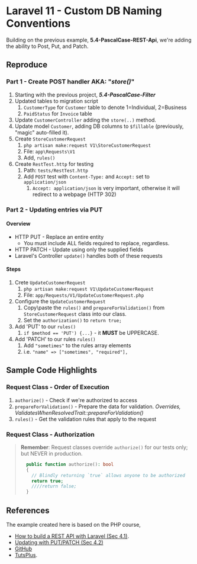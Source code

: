 # Laravel 11 - Custom DB Naming Conventions

Building on the previous example, **5.4-PascalCase-REST-Api**, we're adding the ability to Post, Put, and Patch.

## Reproduce

### Part 1 - Create POST handler AKA: "_store()_"

1. Starting with the previous project, _**5.4-PascalCase-Filter**_
2. Updated tables to migration script
   1. `CustomerType` for `Customer` table to denote 1=Individual, 2=Business
   2. `PaidStatus` for `Invoice` table
3. Update `CustomerController` adding the `store(..)` method.
4. Update model `Customer`, adding DB columns to `$fillable` (previously, "magic" auto-filled it).
5. Create `StoreCustomerRequest`
   1. `php artisan make:request V1\StoreCustomerRequest`
   2. File: `app\Requests\V1`
   3. Add, `rules()`
6. Create `RestTest.http` for testing
   1. Path: `tests/RestTest.http`
   2. Add `POST` test with `Content-Type:` and `Accept:` set to `application/json`
      1. `Accept: application/json` is very important, otherwise it will redirect to a webpage (HTTP 302)

### Part 2 - Updating entries via PUT

#### Overview

* HTTP PUT - Replace an entire entity
  * You must include ALL fields required to replace, regardless.
* HTTP PATCH - Update using only the supplied fields
* Laravel's Controller `update()` handles both of these requests

#### Steps

1. Crete `UpdateCustomerRequest`
   1. `php artisan make:request V1\UpdateCustomerRequest`
   2. File: `app/Requests/V1/UpdateCustomerRequest.php`
2. Configure the `UpdateCustomerRequest`
   1. Copy\paste the `rules()` and `prepareForValidation()` from `StoreCustomerRequest` class into our class.
   2. Set the `authorization()` to `return true;`
3. Add 'PUT' to our `rules()`
   1. `if $method == 'PUT') {...}` - it **MUST** be UPPERCASE.
4. Add 'PATCH' to our rules `rules()`
   1. Add  `"sometimes"` to the rules array elements
   2. i.e. `"name" => ["sometimes", "required"],`

## Sample Code Highlights

### Request Class - Order of Execution

1. `authorize()` - Check if we're authorized to access
2. `prepareForValidation()` - Prepare the data for validation. _Overrides, ValidatesWhenResolvedTrait::prepareForValidation()_
3. `rules()` - Get the validation rules that apply to the request

### Request Class - Authorization

> **Remember**: Request classes override `authorize()` for our tests only; but NEVER in production.
>
> ```php
>   public function authorize(): bool
>   {
>     // Blindly returning `true` allows anyone to be authorized
>     return true;
>     ////return false;
>   }
> ```

## References

The example created here is based on the PHP course,

* [How to build a REST API with Laravel (Sec 4.1)](https://youtu.be/YGqCZjdgJJk?t=3940).
* [Updating with PUT/PATCH (Sec 4.2)](https://youtu.be/YGqCZjdgJJk?t=4487)
* [GitHub](https://github.com/tutsplus/build-a-restful-api-with-laravel-2022)
* [TutsPlus](https://code.tutsplus.com/how-to-build-a-rest-api-with-laravel-php-full-course--cms-93786t).
